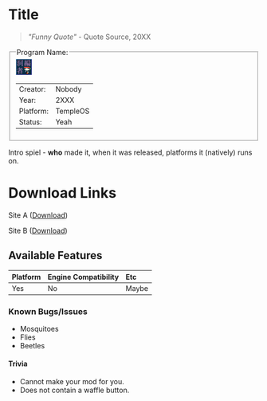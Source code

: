 # Title

>*"Funny Quote"* - Quote Source, 20XX


<fieldset>
<legend>Program Name:</legend>
<img src="/wiki/img/editors/ce-assets/CE_icon.png">
<table><tbody>

<tr><td>Creator:</td><td>Nobody</td></tr>
<tr><td>Year:</td><td>2XXX</td></tr>
<tr><td>Platform:</td><td>TempleOS</td></tr>
<tr><td>Status:</td><td>Yeah</td></tr>

</tbody></table>
</fieldset>


Intro spiel - **who** made it, when it was released, platforms it (natively) runs on.


# Download Links

Site A ([Download](https://www.youtube.com/watch?v=dQw4w9WgXcQ&feature=youtu.be))

Site B ([Download](https://www.youtube.com/watch?v=dQw4w9WgXcQ&feature=youtu.be))


## Available Features

| Platform | Engine Compatibility | Etc |
| :--- | :--- | :--- |
| Yes | No | Maybe |


### Known Bugs/Issues
- Mosquitoes
- Flies
- Beetles


#### Trivia
- Cannot make your mod for you.
- Does not contain a waffle button.
